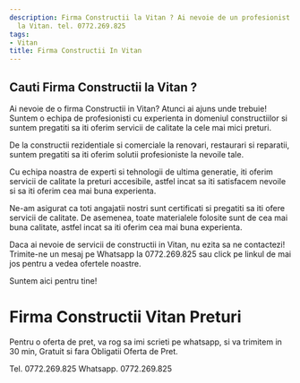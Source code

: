 ```yaml
---
description: Firma Constructii la Vitan ? Ai nevoie de un profesionist in Firma Constructii
  la Vitan. tel. 0772.269.825
tags:
- Vitan
title: Firma Constructii In Vitan
---
```



## Cauti Firma Constructii la Vitan ?

Ai nevoie de o firma Constructii in Vitan? Atunci ai ajuns unde trebuie! Suntem o echipa de profesionisti cu experienta in domeniul constructiilor si suntem pregatiti sa iti oferim servicii de calitate la cele mai mici preturi. 

De la constructii rezidentiale si comerciale la renovari, restaurari si reparatii, suntem pregatiti sa iti oferim solutii profesioniste la nevoile tale. 

Cu echipa noastra de experti si tehnologii de ultima generatie, iti oferim servicii de calitate la preturi accesibile, astfel incat sa iti satisfacem nevoile si sa iti oferim cea mai buna experienta. 

Ne-am asigurat ca toti angajatii nostri sunt certificati si pregatiti sa iti ofere servicii de calitate. De asemenea, toate materialele folosite sunt de cea mai buna calitate, astfel incat sa iti oferim cea mai buna experienta. 

Daca ai nevoie de servicii de constructii in Vitan, nu ezita sa ne contactezi! Trimite-ne un mesaj pe Whatsapp la 0772.269.825 sau click pe linkul de mai jos pentru a vedea ofertele noastre. 

Suntem aici pentru tine!

# Firma Constructii Vitan Preturi
Pentru o oferta de pret, va rog sa imi scrieti pe whatsapp, si va trimitem in 30 min, Gratuit si fara Obligatii Oferta de Pret.

Tel. 0772.269.825
Whatsapp. 0772.269.825